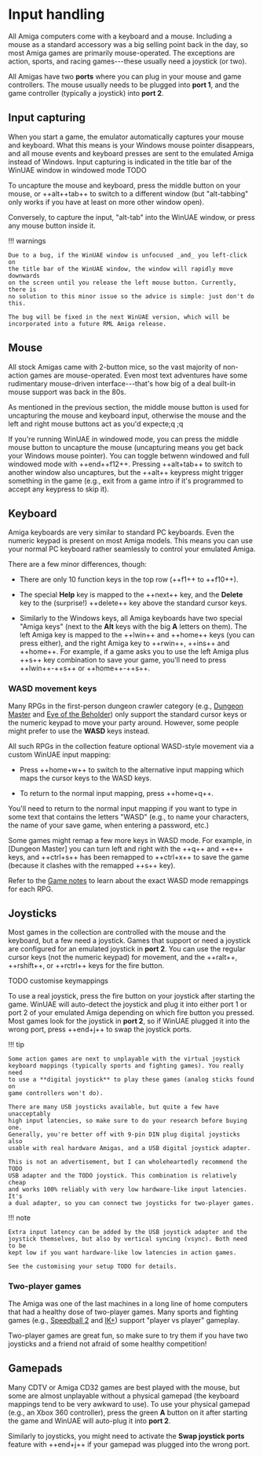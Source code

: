 # Input handling

All Amiga computers come with a keyboard and a mouse. Including a mouse as a
standard accessory was a big selling point back in the day, so most Amiga
games are primarily mouse-operated. The exceptions are action,
sports, and racing games---these usually need a joystick (or two).

All Amigas have two **ports** where you can plug in your mouse and game
controllers. The mouse usually needs to be plugged into **port 1**, and the
game controller (typically a joystick) into **port 2**.


## Input capturing

When you start a game, the emulator automatically captures your mouse and
keyboard. What this means is your Windows mouse pointer disappears, and all
mouse events and keyboard presses are sent to the emulated Amiga instead of
Windows. Input capturing is indicated in the title bar of the WinUAE window in
windowed mode TODO 

To uncapture the mouse and keyboard, press the middle button on your mouse, or
++alt++tab++ to switch to a different window (but "alt-tabbing" only works if
you have at least on more other window open).

Conversely, to capture the input, "alt-tab" into the WinUAE window, or press
any mouse button inside it.

!!! warnings 

    Due to a bug, if the WinUAE window is unfocused _and_ you left-click on
    the title bar of the WinUAE window, the window will rapidly move downwards
    on the screen until you release the left mouse button. Currently, there is
    no solution to this minor issue so the advice is simple: just don't do
    this.

    The bug will be fixed in the next WinUAE version, which will be
    incorporated into a future RML Amiga release.


## Mouse

All stock Amigas came with 2-button mice, so the vast majority of non-action
games are mouse-operated. Even most text adventures have some rudimentary
mouse-driven interface---that's how big of a deal built-in mouse support was
back in the 80s.

As mentioned in the previous section, the middle mouse button is used for
uncapturing the mouse and keyboard input, otherwise the mouse and the left and
right mouse buttons act as you'd expecte;q
;q


If you're running WinUAE in windowed mode, you can press the middle mouse
button to uncapture the mouse (uncapturing means you get back your Windows
mouse pointer). You can toggle betwenn windowed and full windowed mode with
++end++f12++. Pressing ++alt+tab++ to switch to another window also
uncaptures, but the ++alt++ keypress might trigger something in the game
(e.g., exit from a game intro if it's programmed to accept any keypress to
skip it).


## Keyboard

Amiga keyboards are very similar to standard PC keyboards. Even the numeric
keypad is present on most Amiga models. This means you can use your normal PC
keyboard rather seamlessly to control your emulated Amiga.

There are a few minor differences, though:

- There are only 10 function keys in the top row (++f1++ to ++f10++).

- The special **Help** key is mapped to the ++next++ key, and the **Delete**
  key to the (surprise!) ++delete++ key above the standard cursor keys.

- Similarly to the Windows keys, all Amiga keyboards have
  two special "Amiga keys" (next to the **Alt** keys with the big **A**
  letters on them). The left Amiga key is mapped to the ++lwin++ and ++home++
  keys (you can press either), and the right Amiga key to ++rwin++, ++ins++
  and ++home++. For example, if a game asks you to use the left Amiga plus
  ++s++ key combination to save your game, you'll need to press ++lwin++-++s++
  or ++home++-++s++.


### WASD movement keys

Many RPGs in the first-person dungeon crawler category (e.g., [Dungeon
Master](TODO) and [Eye of the Beholder](TODO)) only support the standard
cursor keys or the numeric keypad to move your party around. However, some
people might prefer to use the **WASD** keys instead.

All such RPGs in the collection feature optional WASD-style movement via a
custom WinUAE input mapping:

- Press ++home+w++ to switch to the alternative input mapping which maps the
  cursor keys to the WASD keys.

- To return to the normal input mapping, press ++home+q++.

You'll need to return to the normal input mapping if you want to type in some
text that contains the letters "WASD" (e.g., to name your characters, the name
of your save game, when entering a password, etc.)

Some games might remap a few more keys in WASD mode. For example, in [Dungeon
Master] you can turn left and right with the ++q++ and ++e++ keys, and
++ctrl+s++ has been remapped to ++ctrl+x++ to save the game (because it
clashes with the remapped ++s++ key).

Refer to the [Game notes](../games/index.md) to learn about the exact WASD
mode remappings for each RPG.


## Joysticks

Most games in the collection are controlled with the mouse and the keyboard,
but a few need a joystick. Games that support or need a joystick are
configured for an emulated joystick in **port 2**. You can use the regular
cursor keys (not the numeric keypad) for movement, and the ++ralt++,
++rshift++, or ++rctrl++ keys for the fire button.

TODO customise keymappings

To use a real joystick, press the fire button on your joystick after starting
the game. WinUAE will auto-detect the joystick and plug it into either port 1
or port 2 of your emulated Amiga depending on which fire button you pressed.
Most games look for the joystick in **port 2**, so if WinUAE plugged it into
the wrong port, press ++end+j++ to swap the joystick ports.

!!! tip 

    Some action games are next to unplayable with the virtual joystick
    keyboard mappings (typically sports and fighting games). You really need
    to use a **digital joystick** to play these games (analog sticks found on
    game controllers won't do).

    There are many USB joysticks available, but quite a few have unacceptably
    high input latencies, so make sure to do your research before buying one.
    Generally, you're better off with 9-pin DIN plug digital joysticks also
    usable with real hardware Amigas, and a USB digital joystick adapter.

    This is not an advertisement, but I can wholeheartedly recommend the TODO
    USB adapter and the TODO joystick. This combination is relatively cheap
    and works 100% reliably with very low hardware-like input latencies. It's
    a dual adapter, so you can connect two joysticks for two-player games. 


!!! note

    Extra input latency can be added by the USB joystick adapter and the
    joystick themselves, but also by vertical syncing (vsync). Both need to be
    kept low if you want hardware-like low latencies in action games.

    See the customising your setup TODO for details.


### Two-player games

The Amiga was one of the last machines in a long line of home computers that
had a healthy dose of two-player games. Many sports and fighting games (e.g.,
[Speedball 2]() and [IK+]()) support "player vs player" gameplay. 

Two-player games are great fun, so make sure to try them if you have two
joysticks and a friend not afraid of some healthy competition!


## Gamepads

Many CDTV or Amiga CD32 games are best played with the mouse, but some are
almost unplayable without a physical gamepad (the keyboard mappings tend to be
very awkward to use). To use your physical gamepad (e.g., an Xbox 360
controller), press the green **A** button on it after starting the game and
WinUAE will auto-plug it into **port 2**.

Similarly to joysticks, you might need to activate the **Swap joystick ports**
feature with ++end+j++ if your gamepad was plugged into the wrong port.
